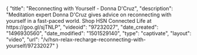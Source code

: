 {
    "title": "Reconnecting with Yourself - Donna D'Cruz",
    "description": "Meditation expert Donna D'Cruz gives advice on reconnecting with yourself in a fast-paced world. Shop HSN Connected Life at https:\/\/goo.gl\/sjTNLP",
    "videoid": "97232027",
    "date_created": "1496930560",
    "date_modified": "1501529140",
    "type": "captivate",
    "layout": "video",
    "url": "\/v\/hsn-relax-recharge-reconnecting-with-yourself\/97232027"
}